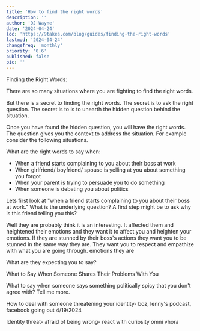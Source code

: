 ```yaml
---
title: 'How to find the right words'
description: ''
author: 'DJ Wayne'
date: '2024-04-24'
loc: 'https://9takes.com/blog/guides/finding-the-right-words'
lastmod: '2024-04-24'
changefreq: 'monthly'
priority: '0.6'
published: false
pic: ''
---
```


Finding the Right Words:

There are so many situations where you are fighting to find the right words.

But there is a secret to finding the right words. The secret is to ask the right question. The secret is to is to unearth the hidden question behind the situation.

Once you have found the hidden question, you will have the right words. The question gives you the context to address the situation. For example consider the following situations.

What are the right words to say when:

- When a friend starts complaining to you about their boss at work
- When girlfriend/ boyfriend/ spouse is yelling at you about something you forgot
- When your parent is trying to persuade you to do something
- When someone is debating you about politics

Lets first look at "when a friend starts complaining to you about their boss at work." What is the underlying question? A first step might be to ask why is this friend telling you this?

Well they are probably think it is an interesting. It affected them and heightened their emotions and they want it to affect you and heighten your emotions. If they are stunned by their boss's actions they want you to be stunned in the same way they are. They want you to respect and empathize with what you are going through. emotions they are

What are they expecting you to say?

What to Say When Someone Shares Their Problems With You

What to say when someone says something politically spicy that you don't agree with?
Tell me more.

How to deal with someone threatening your identity- boz, lenny's podcast, facebook
going out 4/19/2024
<!-- https://youtu.be/_XqDB2Upr3s?si=nmJ3d6Hb2NFP5CiD&t=5230 -->
Identity threat- afraid of being wrong- react with curiosity
omni vhora

